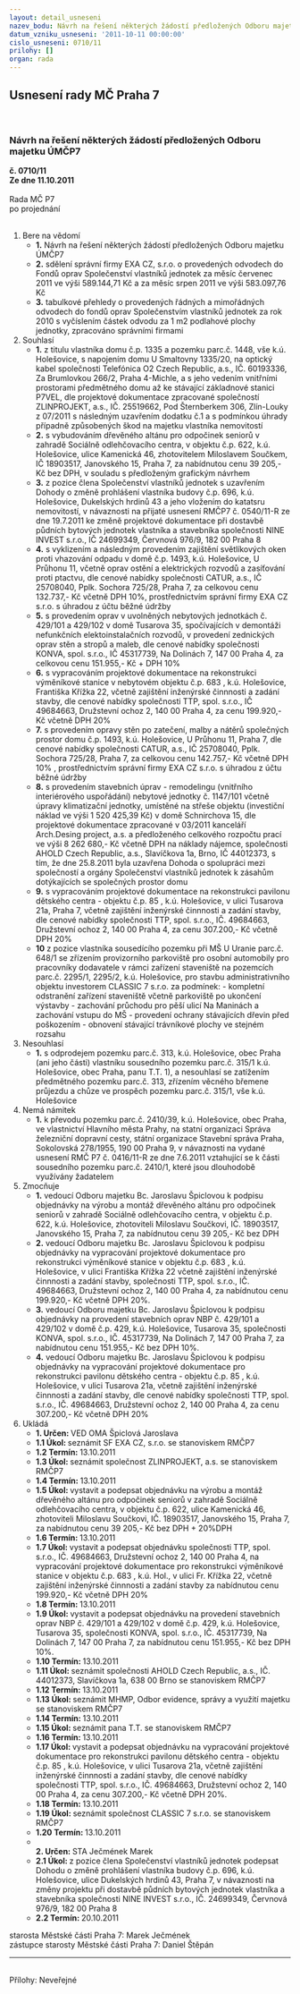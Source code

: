 ```yaml
---
layout: detail_usneseni
nazev_bodu: Návrh na řešení některých žádostí předložených Odboru majetku ÚMČP7
datum_vzniku_usneseni: '2011-10-11 00:00:00'
cislo_usneseni: 0710/11
prilohy: []
organ: rada
---
```

<div id="ucUsn_pList" class="usn">
	<span><h2>Usnesení rady MČ Praha 7 </h2>
<br></span><div class="standBody">
<span><h3>Návrh na řešení některých žádostí předložených Odboru majetku ÚMČP7</h3></span><div class="center">
		<strong>č. 0710/11</strong><br>
	</div>
<div class="center">
		<strong>Ze dne 11.10.2011</strong><br><br>
	</div>Rada MČ P7<br> po projednání<br><br><ol>
<li>Bere na vědomí<ul>
<li>
<strong>1.</strong> Návrh na řešení některých žádostí předložených Odboru majetku ÚMČP7</li>
<li>
<strong>2.</strong> sdělení správní firmy EXA CZ, s.r.o. o provedených odvodech do Fondů oprav Společenství vlastníků jednotek za měsíc červenec 2011 ve výši 589.144,71 Kč a za měsíc srpen 2011 ve výši 583.097,76 Kč</li>
<li>
<strong>3.</strong> tabulkové přehledy  o  provedených řádných a mimořádných odvodech do fondů oprav Společenstvím vlastníků jednotek za rok 2010 s vyčíslením částek odvodu za 1 m2 podlahové plochy jednotky, zpracováno správními firmami</li>
</ul>
</li>
<li>Souhlasí<ul>
<li>
<strong>1.</strong> z titulu vlastníka domu č.p. 1335 a pozemku parc.č. 1448, vše  k.ú. Holešovice, s napojením domu U Smaltovny 1335/20, na optický kabel společnosti Telefónica O2 Czech Republic, a.s., IČ. 60193336, Za Brumlovkou 266/2, Praha 4-Michle, a s jeho vedením vnitřními prostorami předmětného domu až ke stávající základnové stanici P7VEL, dle projektové dokumentace zpracované společností ZLINPROJEKT, a.s., IČ. 25519662, Pod Šternberkem 306, Zlín-Louky z 07/2011 s následným uzavřením dodatku č.1 a s podmínkou úhrady případně způsobených škod na majetku vlastníka nemovitostí </li>
<li>
<strong>2.</strong> s vybudováním dřevěného altánu pro odpočinek seniorů v zahradě Sociálně odlehčovacího centra, v objektu č.p. 622, k.ú. Holešovice, ulice Kamenická 46,  zhotovitelem Miloslavem Součkem, IČ 18903517, Janovského 15, Praha 7, za nabídnutou cenu 39 205,- Kč bez DPH, v souladu s předloženým grafickým návrhem</li>
<li>
<strong>3.</strong> z pozice člena Společenství vlastníků jednotek s uzavřením Dohody o změně prohlášení vlastníka budovy č.p. 696, k.ú. Holešovice,  Dukelských hrdinů 43 a jeho vložením do katatsru nemovitostí, v návaznosti na přijaté usnesení RMČP7 č. 0540/11-R ze dne 19.7.2011 ke změně projektové dokumentace při dostavbě půdních bytových jednotek vlastníka a stavebníka společnosti NINE INVEST s.r.o., IČ 24699349, Červnová 976/9, 182 00 Praha 8</li>
<li>
<strong>4.</strong> s vyklizením a následným provedením zajištění světlíkových oken proti vhazování odpadu v domě č.p. 1493, k.ú. Holešovice, U Průhonu 11,  včetně oprav ostění a elektrických rozvodů a zasíťování proti ptactvu, dle cenové nabídky společnosti CATUR, a.s., IČ 25708040, Pplk. Sochora 725/28, Praha 7, za celkovou cenu 132.737,- Kč včetně DPH 10%, prostřednictvím správní firmy EXA CZ s.r.o. s úhradou z účtu  běžné údržby </li>
<li>
<strong>5.</strong> s provedením oprav v uvolněných nebytových jednotkách č. 429/101 a  429/102   v domě  Tusarova 35,  spočívajících v demontáži nefunkčních elektoinstalačních rozvodů, v provedení zednických oprav stěn a stropů a maleb, dle cenové nabídky společnosti KONVA, spol. s.r.o., IČ 45317739,  Na Dolinách 7, 147 00 Praha 4, za celkovou cenu 151.955,- Kč + DPH 10%</li>
<li>
<strong>6.</strong> s vypracováním projektové dokumentace na rekonstrukci výměníkové stanice v nebytovém objektu č.p. 683 , k.ú. Holešovice, Františka  Křížka 22, včetně zajištění inženýrské činnnosti a zadání stavby, dle cenové nabídky společnosti TTP, spol. s.r.o., IČ 49684663, Družstevní ochoz 2, 140 00 Praha 4, za cenu 199.920,- Kč včetně DPH 20%</li>
<li>
<strong>7.</strong> s provedením opravy stěn po zatečení, malby a nátěrů  společných prostor domu č.p. 1493, k.ú. Holešovice,  U Průhonu 11, Praha 7, dle cenové nabídky společnosti CATUR, a.s., IČ 25708040, Pplk. Sochora 725/28, Praha 7, za celkovou cenu 142.757,- Kč včetně DPH 10% , prostřednictvím správní firmy EXA CZ s.r.o. s úhradou z účtu  běžné údržby </li>
<li>
<strong>8.</strong> s provedením stavebních úprav - remodelingu (vnitřního interiérového uspořádání) nebytové jednotky č. 1147/101  včetně úpravy klimatizační jednotky, umístěné na střeše objektu (investiční náklad ve výši  1 520 425,39 Kč) v domě  Schnirchova 15, dle projektové dokumentace zpracované v 03/2011 kanceláří Arch.Desing project, a.s. a předloženého celkového  rozpočtu prací ve výši             8 262 680,- Kč včetně DPH na náklady nájemce, společnosti AHOLD Czech Republic, a.s.,  Slavíčkova 1a,  Brno, IČ 44012373, s tím, že dne 25.8.2011 byla uzavřena Dohoda o spolupráci mezi společností a orgány Společenství vlastníků jednotek k zásahům dotýkajících se společných prostor domu</li>
<li>
<strong>9.</strong> s vypracováním projektové dokumentace na rekonstrukci pavilonu dětského centra - objektu č.p. 85 , k.ú. Holešovice, v ulici Tusarova 21a, Praha 7, včetně zajištění inženýrské činnnosti a zadání stavby, dle cenové nabídky společnosti TTP, spol. s.r.o., IČ. 49684663, Družstevní ochoz 2, 140 00 Praha 4, za cenu 307.200,- Kč včetně DPH 20%</li>
<li>
<strong>10</strong> z pozice vlastníka  sousedícího pozemku při MŠ U Uranie parc.č. 648/1 se zřízením provizorního parkoviště pro osobní automobily pro pracovníky dodavatele v rámci zařízení staveniště na pozemcích parc.č. 2295/1, 2295/2, k.ú. Holešovice, pro stavbu administrativního objektu investorem  CLASSIC 7 s.r.o. za podmínek:                                                                                                                 - kompletní odstranění zařízení staveniště včetně parkoviště po ukončení výstavby                                                                                                            - zachování průchodu pro pěší ulicí Na Maninách a zachování vstupu do MŠ                     - provedení ochrany stávajících dřevin před poškozením                                             - obnovení stávající trávníkové plochy ve stejném rozsahu                                                                            </li>
</ul>
</li>
<li>Nesouhlasí<ul><li>
<strong>1.</strong> s odprodejem pozemku parc.č. 313, k.ú. Holešovice, obec Praha (ani jeho části) vlastníku sousedního pozemku parc.č. 315/1 k.ú. Holešovice, obec Praha, panu T.T. 1), a nesouhlasí se zatížením předmětného pozemku parc.č. 313, zřízením věcného břemene průjezdu a chůze ve prospěch pozemku parc.č. 315/1, vše k.ú. Holešovice</li></ul>
</li>
<li>Nemá námitek<ul><li>
<strong>1.</strong> k převodu pozemku parc.č. 2410/39, k.ú. Holešovice, obec Praha, ve vlastnictví Hlavního města Prahy, na statní organizaci Správa železniční dopravní cesty, státní organizace Stavební správa Praha, Sokolovská 278/1955, 190 00 Praha 9, v návaznosti na vydané usnesení RMČ P7 č. 0416/11-R ze dne 7.6.2011 vztahující se k části sousedního pozemku parc.č. 2410/1, které jsou dlouhodobě využívány žadatelem </li></ul>
</li>
<li>Zmocňuje<ul>
<li>
<strong>1.</strong> vedoucí Odboru majetku Bc. Jaroslavu Špiclovou k podpisu objednávky na výrobu a montáž dřevěného altánu pro odpočinek seniorů v zahradě Sociálně odlehčovacího centra, v objektu č.p. 622, k.ú. Holešovice,  zhotoviteli Miloslavu Součkovi, IČ. 18903517, Janovského 15, Praha 7, za nabídnutou cenu 39 205,- Kč bez DPH </li>
<li>
<strong>2.</strong> vedoucí Odboru majetku Bc. Jaroslavu Špiclovou k podpisu objednávky na vypracování projektové dokumentace pro rekonstrukci výměníkové stanice v objektu č.p. 683 , k.ú. Holešovice, v ulici Františka Křížka 22 včetně zajištění inženýrské činnnosti a zadání stavby, společnosti TTP, spol. s.r.o., IČ. 49684663, Družstevní ochoz 2, 140 00 Praha 4, za nabídnutou cenu 199.920,- Kč včetně DPH 20%.</li>
<li>
<strong>3.</strong> vedoucí Odboru majetku Bc. Jaroslavu Špiclovou k podpisu objednávky na provedení stavebních oprav NBP č. 429/101 a  429/102  v domě č.p. 429, k.ú. Holešovice, Tusarova 35,  společnosti KONVA, spol. s.r.o., IČ. 45317739, Na Dolinách 7, 147 00 Praha 7, za nabídnutou cenu 151.955,- Kč bez DPH 10%.</li>
<li>
<strong>4.</strong> vedoucí Odboru majetku Bc. Jaroslavu Špiclovou k podpisu objednávky na vypracování projektové dokumentace pro rekonstrukci pavilonu dětského centra - objektu č.p. 85 , k.ú. Holešovice, v ulici Tusarova 21a, včetně zajištění inženýrské činnnosti a zadání stavby, dle cenové nabídky společnosti TTP, spol. s.r.o., IČ. 49684663, Družstevní ochoz 2, 140 00 Praha 4, za cenu 307.200,- Kč včetně DPH 20%         </li>
</ul>
</li>
<li>Ukládá<ul>
<li>
<strong>1. Určen: </strong>VED OMA Špiclová Jaroslava</li>
<li>
<strong>1.1 Úkol: </strong>seznámit SF EXA CZ, s.r.o. se stanoviskem RMČP7</li>
<li>
<strong>1.2 Termín: </strong>13.10.2011</li>
<li>
<strong>1.3 Úkol: </strong>seznámit společnost ZLINPROJEKT, a.s. se stanoviskem RMČP7 </li>
<li>
<strong>1.4 Termín: </strong>13.10.2011</li>
<li>
<strong>1.5 Úkol: </strong>vystavit a podepsat objednávku na výrobu a montáž dřevěného altánu pro odpočinek seniorů v zahradě Sociálně odlehčovacího centra, v objektu č.p. 622, ulice Kamenická 46,  zhotoviteli Miloslavu Součkovi, IČ. 18903517, Janovského 15, Praha 7, za nabídnutou cenu 39 205,- Kč bez DPH + 20%DPH </li>
<li>
<strong>1.6 Termín: </strong>13.10.2011</li>
<li>
<strong>1.7 Úkol: </strong>vystavit a podepsat objednávku společnosti TTP, spol. s.r.o., IČ. 49684663, Družstevní ochoz 2, 140 00 Praha 4, na vypracování projektové dokumentace pro rekonstrukci výměníkové stanice v objektu č.p. 683 , k.ú. Hol., v ulici Fr. Křížka 22,  včetně zajištění inženýrské činnnosti a zadání stavby za nabídnutou cenu 199.920,- Kč včetně DPH 20% </li>
<li>
<strong>1.8 Termín: </strong>13.10.2011</li>
<li>
<strong>1.9 Úkol: </strong>vystavit a podepsat objednávku na provedení stavebních oprav NBP č. 429/101 a  429/102  v domě č.p. 429, k.ú. Holešovice, Tusarova 35,  společnosti KONVA, spol. s.r.o., IČ. 45317739, Na Dolinách 7, 147 00 Praha 7, za nabídnutou cenu 151.955,- Kč bez DPH 10%.</li>
<li>
<strong>1.10 Termín: </strong>13.10.2011</li>
<li>
<strong>1.11 Úkol: </strong>seznámit společnosti AHOLD Czech Republic, a.s., IČ. 44012373, Slavíčkova 1a, 638 00 Brno se stanoviskem RMČP7</li>
<li>
<strong>1.12 Termín: </strong>13.10.2011</li>
<li>
<strong>1.13 Úkol: </strong>seznámit MHMP, Odbor evidence, správy a využití majetku se stanoviskem RMČP7</li>
<li>
<strong>1.14 Termín: </strong>13.10.2011</li>
<li>
<strong>1.15 Úkol: </strong>seznámit pana T.T. se stanoviskem RMČP7</li>
<li>
<strong>1.16 Termín: </strong>13.10.2011</li>
<li>
<strong>1.17 Úkol: </strong>vystavit a podepsat objednávku na vypracování projektové dokumentace pro rekonstrukci pavilonu dětského centra - objektu č.p. 85 , k.ú. Holešovice, v ulici Tusarova 21a, včetně zajištění inženýrské činnnosti a zadání stavby, dle cenové nabídky společnosti TTP, spol. s.r.o., IČ. 49684663, Družstevní ochoz 2, 140 00 Praha 4, za cenu 307.200,- Kč včetně DPH 20%.</li>
<li>
<strong>1.18 Termín: </strong>13.10.2011</li>
<li>
<strong>1.19 Úkol: </strong>seznámit společnost CLASSIC  7 s.r.o. se stanoviskem RMČP7</li>
<li>
<strong>1.20 Termín: </strong>13.10.2011</li>
<li>
<strong><br>2. Určen: </strong>STA Ječmének Marek</li>
<li>
<strong>2.1 Úkol: </strong>z pozice člena Společenství vlastníků jednotek podepsat Dohodu o změně prohlášení vlastníka budovy č.p. 696, k.ú. Holešovice, ulice Dukelských hrdinů 43, Praha 7, v návaznosti na změny projektu při dostavbě půdních bytových jednotek vlastníka a stavebníka společnosti NINE INVEST s.r.o., IČ. 24699349, Červnová 976/9, 182 00 Praha 8 </li>
<li>
<strong>2.2 Termín: </strong>20.10.2011</li>
</ul>
</li>
</ol>starosta Městské části Praha 7: Marek Ječmének<br>zástupce starosty Městské části Praha 7: Daniel Štěpán <hr>
<br>Přílohy: Neveřejné</div>
</div>